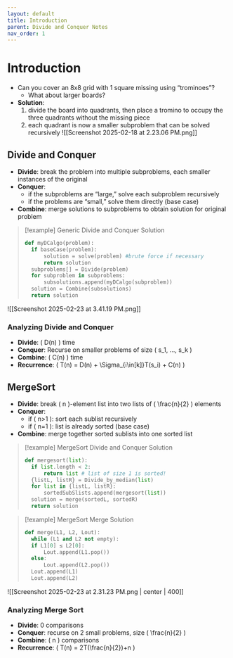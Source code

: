 ```yaml
---
layout: default
title: Introduction
parent: Divide and Conquer Notes
nav_order: 1
---
```

# Introduction
- Can you cover an 8x8 grid with 1 square missing using “trominoes”?
	- What about larger boards?
- **Solution**:
	1. divide the board into quadrants, then place a tromino to occupy the three quadrants without the missing piece
	2. each quadrant is now a smaller subproblem that can be solved recursively
![[Screenshot 2025-02-18 at 2.23.06 PM.png]]

## Divide and Conquer
- **Divide**: break the problem into multiple subproblems, each smaller instances of the original
- **Conquer**:
	- if the subproblems are “large,” solve each subproblem recursively
	- if the problems are “small,” solve them directly (base case)
- **Combine**: merge solutions to subproblems to obtain solution for original problem

>[!example] Generic Divide and Conquer Solution
>```Python
> def myDCalgo(problem):  
>	if baseCase(problem):  
>		solution = solve(problem) #brute force if necessary  
>		return solution  
>	subproblems[] = Divide(problem)  
>	for subproblem in subproblems:  
>		subsolutions.append(myDCalgo(subproblem))  
>	solution = Combine(subsolutions)  
>	return solution
>```

![[Screenshot 2025-02-23 at 3.41.19 PM.png]]

### Analyzing Divide and Conquer
- **Divide**: \( D(n) \) time
- **Conquer**: Recurse on smaller problems of size \( s_1, …, s_k \)
- **Combine**: \( C(n) \) time
- **Recurrence**: \( T(n) = D(n) + \Sigma_{i\in[k]}T(s_i) + C(n) \)

## MergeSort
- **Divide**: break \( n \)-element list into two lists of \( \frac{n}{2} \) elements
- **Conquer**:
	- if \( n>1 \): sort each sublist recursively
	- if \( n=1 \): list is already sorted (base case)
- **Combine**: merge together sorted sublists into one sorted list

>[!example] MergeSort Divide and Conquer Solution
>```Python
> def mergesort(list):
>	if list.length < 2:
>		return list # list of size 1 is sorted!
>	{listL, listR} = Divide_by_median(list)
>	for list in {listL, listR}:
>		sortedSubSlists.append(mergesort(list))
>	solution = merge(sortedL, sortedR)
>	return solution
>```

>[!example] MergeSort Merge Solution
>```Python
>def merge(L1, L2, Lout):
>	while (L1 and L2 not empty):
>	if L1[0] ≤ L2[0]:
> 		Lout.append(L1.pop())
>	else:
> 		Lout.append(L2.pop())
> 	Lout.append(L1)
>	Lout.append(L2)

![[Screenshot 2025-02-23 at 2.31.23 PM.png | center | 400]]

### Analyzing Merge Sort
- **Divide**: 0 comparisons
- **Conquer**: recurse on 2 small problems, size \( \frac{n}{2} \)
- **Combine**: \( n \) comparisons
- **Recurrence**: \( T(n) = 2T(\frac{n}{2})+n \)